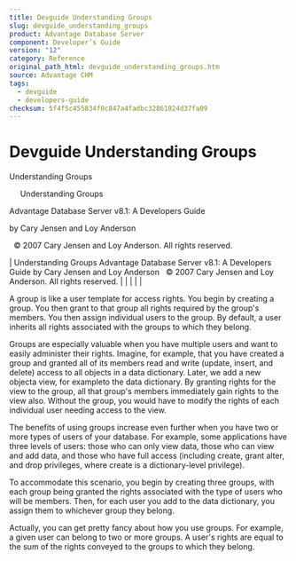 ```yaml
---
title: Devguide Understanding Groups
slug: devguide_understanding_groups
product: Advantage Database Server
component: Developer’s Guide
version: "12"
category: Reference
original_path_html: devguide_understanding_groups.htm
source: Advantage CHM
tags:
  - devguide
  - developers-guide
checksum: 5f4f5c455834f0c847a4fadbc32861024d37fa09
---
```


# Devguide Understanding Groups

Understanding Groups

     Understanding Groups

Advantage Database Server v8.1: A Developers Guide

by Cary Jensen and Loy Anderson

  © 2007 Cary Jensen and Loy Anderson. All rights reserved.

| Understanding Groups  Advantage Database Server v8.1: A Developers Guide  by Cary Jensen and Loy Anderson    © 2007 Cary Jensen and Loy Anderson. All rights reserved. |  |  |  |  |

A group is like a user template for access rights. You begin by creating a group. You then grant to that group all rights required by the group's members. You then assign individual users to the group. By default, a user inherits all rights associated with the groups to which they belong.

Groups are especially valuable when you have multiple users and want to easily administer their rights. Imagine, for example, that you have created a group and granted all of its members read and write (update, insert, and delete) access to all objects in a data dictionary. Later, we add a new objecta view, for exampleto the data dictionary. By granting rights for the view to the group, all that group's members immediately gain rights to the view also. Without the group, you would have to modify the rights of each individual user needing access to the view.

The benefits of using groups increase even further when you have two or more types of users of your database. For example, some applications have three levels of users: those who can only view data, those who can view and add data, and those who have full access (including create, grant alter, and drop privileges, where create is a dictionary-level privilege).

To accommodate this scenario, you begin by creating three groups, with each group being granted the rights associated with the type of users who will be members. Then, for each user you add to the data dictionary, you assign them to whichever group they belong.

Actually, you can get pretty fancy about how you use groups. For example, a given user can belong to two or more groups. A user's rights are equal to the sum of the rights conveyed to the groups to which they belong.
